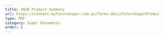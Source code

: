 ```yaml
---
title: 2020 Product Summary
url: https://content.myfuturesuper.com.au/forms-docs/FutureSuperProductSummary_2020.pdf
type: PDF
category: Super Documents
order: 8
---
```

